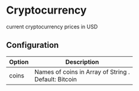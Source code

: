 # Cryptocurrency 

current cryptocurrency prices in USD

## Configuration

Option | Description
--- | --- 
coins | Names of coins in Array of String .<br> Default: Bitcoin
